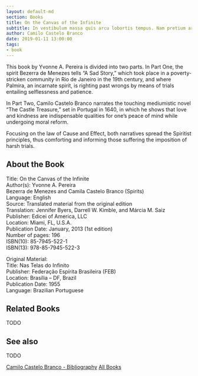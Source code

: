 ```yaml
---
layout: default-md
section: Books
title: On the Canvas of the Infinite
subtitle: In vestibulum massa quis arcu lobortis tempus. Nam pretium arcu in odio vulputate luctus.
author: Camilo Castelo Branco
date: 2019-01-11 13:00:00
tags: 
- book
---
```


This book by Yvonne A. Pereira is divided into two parts.
In Part One, the spirit Bezerra de Menezes tells “A Sad Story,” which took place in a poverty-stricken community in Rio de Janeiro in the 19th century, and where Palmira, an incarnate spirit, is righting past wrongs by means of trials entailing selflessness and patience.

In Part Two, Camilo Castelo Branco narrates the touching mediumistic novel “The Castle Treasure,” set in Portugal in 1640, in which he shows that love and kindness are indispensable qualities for one’s peace of mind while undergoing moral reform.

Focusing on the law of Cause and Effect, both narratives spread the Spiritist principles, thus comforting and informing those suffering the imposition of harsh trials.
 


## About the Book
Title: 	On the Canvas of the Infinite  
Author(s): 	Yvonne A. Pereira  
Bezerra de Menezes and Camila Castelo Branco (Spirits)  
Language: 	English  
Source: 	Translated material from the original edition  
Translation: 	Jennifer Byers, Darrell W. Kimble, and Márcia M. Saiz  
Publisher: 	Edicei of America, LLC  
Location: 	Miami, FL, U.S.A.  
Publication Date: 	January, 2013 (1st edition)  
Number of pages: 	196  
ISBN(10): 	85-7945-522-1  
ISBN(13): 	978-85-7945-522-3  
  
Original Material: 	  
Title: 	Nas Telas do Infinito  
Publisher: 	Federação Espírita Brasileira (FEB)  
Location: 	Brasília – DF, Brazil  
Publication Date: 	1955  
Language: 	Brazilian Portuguese  



## Related Books
TODO


## See also
TODO


<a href="/books/camilo-botelho" class="button">Camilo Castelo Branco - Bibliography</a>
<a href="/books" class="button">All Books</a>

